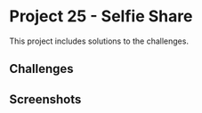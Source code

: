 # Project 25 - Selfie Share

This project includes solutions to the challenges.

## Challenges

## Screenshots
